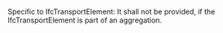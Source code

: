 Specific to IfcTransportElement: It shall not be provided, if the IfcTransportElement is part of an aggregation.